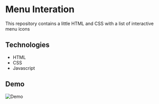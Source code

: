 # Menu Interation
This repository contains a little HTML and CSS with a list of interactive menu icons


## Technologies
* HTML
* CSS
* Javascript


## Demo
![Demo](Demo.gif)